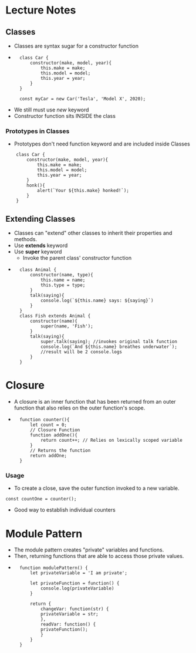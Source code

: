 # Lecture Notes
## Classes
- Classes are syntax sugar for a constructor function
- ```JS
    class Car {
        constructor(make, model, year){
            this.make = make;
            this.model = model;
            this.year = year;
        }
    }

    const myCar = new Car('Tesla', 'Model X', 2020);
    ```
- We still must use *new* keyword
- Constructor function sits INSIDE the class
### Prototypes in Classes
- Prototypes don't need function keyword and are included inside Classes
```JS
    class Car {
        constructor(make, model, year){
            this.make = make;
            this.model = model;
            this.year = year;
        }
        honk(){
            alert(`Your ${this.make} honked!`);
        }
    }
```
## Extending Classes
- Classes can "extend" other classes to inherit their properties and methods.
- Use **extends** keyword
- Use **super** keyword
    - Invoke the parent class' constructor function
- ```JS
    class Animal {
        constructor(name, type){
            this.name = name;
            this.type = type;
        }
        talk(saying){
            console.log(`${this.name} says: ${saying}`)
        }
    }
    class Fish extends Animal {
        constructor(name){
            super(name, 'Fish');
        }
        talk(saying){
            super.talk(saying); //invokes original talk function
            console.log(`And ${this.name} breathes underwater`);
            //result will be 2 console.logs
        }
    }
    ```

# Closure
- A closure is an inner function that has been returned from an outer function that also relies on the outer function's scope.
- ```JS
    function counter(){
        let count = 0;
        // Closure Function
        function addOne(){
            return count++; // Relies on lexically scoped variable
        }
        // Returns the function
        return addOne;
    }
    ```
### Usage
- To create a close, save the outer function invoked to a new variable.
```JS
const countOne = counter();
```
- Good way to establish individual counters

# Module Pattern
- The module pattern creates "private" variables and functions.
- Then, returning functions that are able to access those private values.
- ```JS
    function modulePattern() {
        let privateVariable = 'I am private';
        
        let privateFunction = function() {
            console.log(privateVariable)
        }
        
        return {
            changeVar: function(str) {
            privateVariable = str;
            },
            readVar: function() {
            privateFunction();
            }
        }
    }
    ```